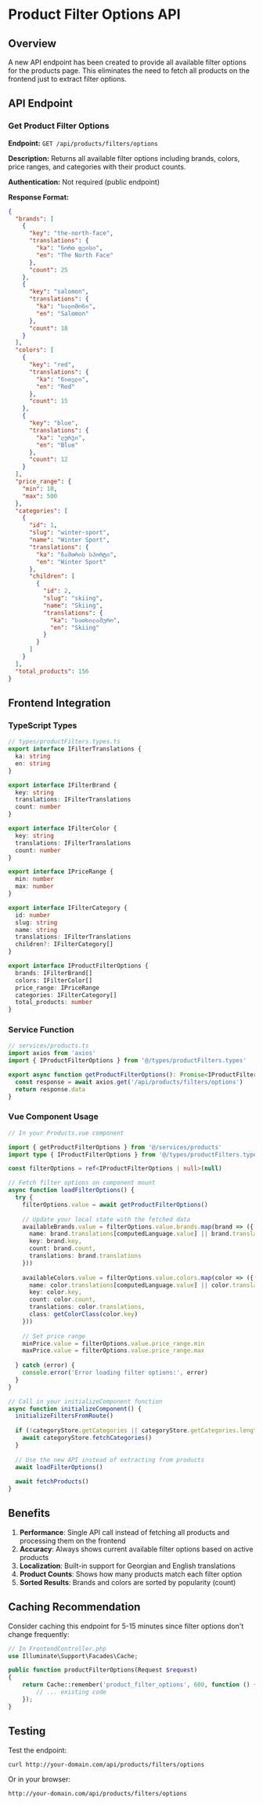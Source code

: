 # Product Filter Options API

## Overview
A new API endpoint has been created to provide all available filter options for the products page. This eliminates the need to fetch all products on the frontend just to extract filter options.

## API Endpoint

### Get Product Filter Options
**Endpoint:** `GET /api/products/filters/options`

**Description:** Returns all available filter options including brands, colors, price ranges, and categories with their product counts.

**Authentication:** Not required (public endpoint)

**Response Format:**
```json
{
  "brands": [
    {
      "key": "the-north-face",
      "translations": {
        "ka": "ნორთ ფეისი",
        "en": "The North Face"
      },
      "count": 25
    },
    {
      "key": "salomon",
      "translations": {
        "ka": "სალომონი",
        "en": "Salomon"
      },
      "count": 18
    }
  ],
  "colors": [
    {
      "key": "red",
      "translations": {
        "ka": "წითელი",
        "en": "Red"
      },
      "count": 15
    },
    {
      "key": "blue",
      "translations": {
        "ka": "ლურჯი",
        "en": "Blue"
      },
      "count": 12
    }
  ],
  "price_range": {
    "min": 10,
    "max": 500
  },
  "categories": [
    {
      "id": 1,
      "slug": "winter-sport",
      "name": "Winter Sport",
      "translations": {
        "ka": "ზამთრის სპორტი",
        "en": "Winter Sport"
      },
      "children": [
        {
          "id": 2,
          "slug": "skiing",
          "name": "Skiing",
          "translations": {
            "ka": "სათხილამურო",
            "en": "Skiing"
          }
        }
      ]
    }
  ],
  "total_products": 156
}
```

## Frontend Integration

### TypeScript Types
```typescript
// types/productFilters.types.ts
export interface IFilterTranslations {
  ka: string
  en: string
}

export interface IFilterBrand {
  key: string
  translations: IFilterTranslations
  count: number
}

export interface IFilterColor {
  key: string
  translations: IFilterTranslations
  count: number
}

export interface IPriceRange {
  min: number
  max: number
}

export interface IFilterCategory {
  id: number
  slug: string
  name: string
  translations: IFilterTranslations
  children?: IFilterCategory[]
}

export interface IProductFilterOptions {
  brands: IFilterBrand[]
  colors: IFilterColor[]
  price_range: IPriceRange
  categories: IFilterCategory[]
  total_products: number
}
```

### Service Function
```typescript
// services/products.ts
import axios from 'axios'
import { IProductFilterOptions } from '@/types/productFilters.types'

export async function getProductFilterOptions(): Promise<IProductFilterOptions> {
  const response = await axios.get('/api/products/filters/options')
  return response.data
}
```

### Vue Component Usage
```typescript
// In your Products.vue component

import { getProductFilterOptions } from '@/services/products'
import type { IProductFilterOptions } from '@/types/productFilters.types'

const filterOptions = ref<IProductFilterOptions | null>(null)

// Fetch filter options on component mount
async function loadFilterOptions() {
  try {
    filterOptions.value = await getProductFilterOptions()
    
    // Update your local state with the fetched data
    availableBrands.value = filterOptions.value.brands.map(brand => ({
      name: brand.translations[computedLanguage.value] || brand.translations.ka,
      key: brand.key,
      count: brand.count,
      translations: brand.translations
    }))
    
    availableColors.value = filterOptions.value.colors.map(color => ({
      name: color.translations[computedLanguage.value] || color.translations.ka,
      key: color.key,
      count: color.count,
      translations: color.translations,
      class: getColorClass(color.key)
    }))
    
    // Set price range
    minPrice.value = filterOptions.value.price_range.min
    maxPrice.value = filterOptions.value.price_range.max
    
  } catch (error) {
    console.error('Error loading filter options:', error)
  }
}

// Call in your initializeComponent function
async function initializeComponent() {
  initializeFiltersFromRoute()
  
  if (!categoryStore.getCategories || categoryStore.getCategories.length === 0) {
    await categoryStore.fetchCategories()
  }
  
  // Use the new API instead of extracting from products
  await loadFilterOptions()
  
  await fetchProducts()
}
```

## Benefits

1. **Performance**: Single API call instead of fetching all products and processing them on the frontend
2. **Accuracy**: Always shows current available filter options based on active products
3. **Localization**: Built-in support for Georgian and English translations
4. **Product Counts**: Shows how many products match each filter option
5. **Sorted Results**: Brands and colors are sorted by popularity (count)

## Caching Recommendation

Consider caching this endpoint for 5-15 minutes since filter options don't change frequently:

```php
// In FrontendController.php
use Illuminate\Support\Facades\Cache;

public function productFilterOptions(Request $request)
{
    return Cache::remember('product_filter_options', 600, function () {
        // ... existing code
    });
}
```

## Testing

Test the endpoint:
```bash
curl http://your-domain.com/api/products/filters/options
```

Or in your browser:
```
http://your-domain.com/api/products/filters/options
```
